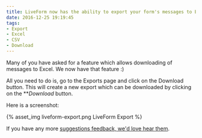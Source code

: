```yaml
---
title: LiveForm now has the ability to export your form's messages to Excel/CSV
date: 2016-12-25 19:19:45
tags:
- Export
- Excel
- CSV
- Download
---
```


Many of you have asked for a feature which allows downloading of messages to Excel.
We now have that feature :)

All you need to do is, go to the Exports page and click on the Download button.
This will create a new export which can be downloaded by clicking on the ***Download* button.

Here is a screenshot:

{% asset_img liveform-export.png LiveForm Export %}

If you have any more [suggestions feedback, we'd love hear them](https://liveformhq.com/#Contact).
